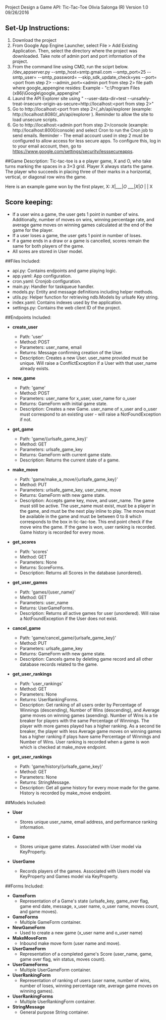 Project Design a Game API:  Tic-Tac-Toe
Olivia Salonga (R) Version 1.0 09/26/2016

## Set-Up Instructions:
1.  Download the project
2.  From Google App Engine Launcher, select File > Add Existing Application.  Then, select the directory where the project was downloaded.  Take note of admin port and port information of the project.
3.  From the command line using CMD, run the sciprt below.
    <file path where google_appengine resides>/dev_appserver.py --smtp_host=smtp.gmail.com --smtp_port=25 --smtp_user=<gmail account> --smtp_password=<gmail password> --skip_sdk_update_check=yes --port=<port from step 2> --admin_port=<admin port from step 2> <file path where the project resides>
file path where google_appengine resides:  Example - "c:\Program Files (x86)\Google\google_appengine"
4.  Laund the API Explorer site using "<path-to-Chrome> --user-data-dir=test --unsafely-treat-insecure-origin-as-secure=http://localhost:<port from step 2>"
5. Go to http://localhost:<port from step 2>/_ah/api/explorer (example: http://localhost:8080/_ah/api/explorer ).  Reminder to allow the site to load unsecure scripts.   
6.  Go to http://localhost:<admin port from step 2>/console (example: http://localhost:8000/console) and select Cron to run the Cron job to send emails.  Reminder - The email account used in step 2 must be configured to allow access for less secure apps.  To configure this,  log in to your email account, then, go to https://www.google.com/settings/security/lesssecureapps.
 
##Game Description:
Tic-tac-toe is a e player game, X and O, who take turns marking the spaces in a 3×3 grid. 
Player X always starts the game.  The player who succeeds in placing three of their marks in a horizontal, vertical, or diagonal row wins the game.   

Here is an example game won by the first player, X:
_X_|___|_O_
___|_X_|_O_
   |   | X 

## Score keeping: 
- If a user wins a game, the user gets 1 point in number of wins.  Additionally,  number of moves on wins, winning percentage rate, and average game moves on winning games calculated at the end of the game for the player.  
- If a user loses a game, the user gets 1 point in number of loses. 
- If a game ends in a draw or a game is cancelled, scores remain the same for both players of the game.
- All sores are stored in User model.  

##Files Included:
 - api.py: Contains endpoints and game playing logic.
 - app.yaml: App configuration.
 - cron.yaml: Cronjob configuration.
 - main.py: Handler for taskqueue handler.
 - models.py: Entity and message definitions including helper methods.
 - utils.py: Helper function for retrieving ndb.Models by urlsafe Key string.
 - index.yaml:  Contains indexes used by the application.
 - settings.py: Contains the web client ID of the project.


##Endpoints Included:
 - **create_user**
    - Path: 'user'
    - Method: POST
    - Parameters: user_name, email  
    - Returns: Message confirming creation of the User.
    - Description: Creates a new User. user_name provided must be unique. Will 
    raise a ConflictException if a User with that user_name already exists.
    
 - **new_game**
    - Path: 'game'
    - Method: POST
    - Parameters: user_name  for x_user, user_name for o_user
    - Returns: GameForm with initial game state.
    - Description: Creates a new Game. user_name of x_user and o_user must correspond to an
    existing user - will raise a NotFoundException if not. 
     
 - **get_game**
    - Path: 'game/{urlsafe_game_key}'
    - Method: GET
    - Parameters: urlsafe_game_key
    - Returns: GameForm with current game state.
    - Description: Returns the current state of a game.
    
 - **make_move**
    - Path: 'game/make_a_move/{urlsafe_game_key}'
    - Method: PUT
    - Parameters: urlsafe_game_key, user_name, move
    - Returns: GameForm with new game state.
    - Description: Accepts game key, move, and user_name.  The game must still be active.  The user_name must exist, must be a player in the game, and must be the next play inline to play.  The move must be available in the game and must be between 0 to 8 which corresponds to the box in tic-tac-toe.  This end point check if the move wins the game.  If the game is won, user ranking is recorded.  Game history is recorded for every move.     
 - **get_scores**
    - Path: 'scores'
    - Method: GET
    - Parameters: None
    - Returns: ScoreForms.
    - Description: Returns all Scores in the database (unordered).
    
 - **get_user_games**
    - Path: 'games/{user_name}'
    - Method: GET
    - Parameters: user_name
    - Returns: UserGameForms. 
    - Description: Returns all active games for user (unordered).
    Will raise a NotFoundException if the User does not exist.

 - **cancel_game**
    - Path: 'game/cancel_game/{urlsafe_game_key}'
    - Method: PUT
    - Parameters: urlsafe_game_key
    - Returns: GameForm with new game state.
    - Description: Cancels game by deleting game record and all other database records related to the game.

 - **get_user_rankings**
    - Path: 'user_rankings'
    - Method: GET
    - Parameters: None
    - Returns: UserRankingForms.
    - Description: Get ranking of all users order by Percentage of Winnings (descending), Number of Wins (descending), and Average game moves on winning games (asending).  Number of Wins is a tie breaker for players with the same Percentage of Winnings.  The player with more games played has a higher ranking.  As a second tie breaker, the player with less Average game moves on winning games has a higher ranking if plays have same Percentage of Winnings and Number of Wins.  User ranking is recorded when a game is won which is checked at make_move endpoint.   

 - **get_user_rankings**
    - Path: 'game/history/{urlsafe_game_key}'
    - Method: GET
    - Parameters: None
    - Returns: StringMessage.
    - Description: Get all game history for every move made for the game.  History is recorded by make_move endpoint.  

##Models Included:
 - **User**
    - Stores unique user_name, email address, and performance ranking information. 
    
 - **Game**
    - Stores unique game states. Associated with User model via KeyProperty.
    
 - **UserGame**
    - Records players of the games. Associated with Users model via KeyProperty and Games model via KeyProperty.
    
##Forms Included:
 - **GameForm**
    - Representation of a Game's state (urlsafe_key, game_over flag, game end date,   message, x_user name, o_user name, moves count, and game moves).
 - **GameForms**
    - Multiple GameForm container.
 - **NewGameForm**
    - Used to create a new game (x_user name and o_user name)
 - **MakeMoveForm**
    - Inbound make move form (user name and move).
 - **UserGameForm**
    - Representation of a completed game's Score (user_name, game, game over flag, win status, moves count).
 - **UserGameForms**
    - Multiple UserGameForm container.
 - **UserRankingForm**
    - Representation of ranking of users (user name, number of wins, number of loses, winning percentage rate, average game moves on winning games).
 - **UserRankingForms**
    - Multiple UserRankingForm container.
 - **StringMessage**
    - General purpose String container.